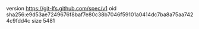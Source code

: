 version https://git-lfs.github.com/spec/v1
oid sha256:e9d53ae7249676f8baf7e80c38b7046f59101a0414dc7ba8a75aa7424c9fdd4c
size 5481
